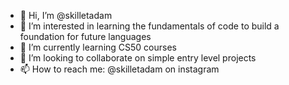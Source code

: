 - 👋 Hi, I’m @skilletadam
- 👀 I’m interested in learning the fundamentals of code to build a foundation for future languages  
- 🌱 I’m currently learning CS50 courses
- 💞️ I’m looking to collaborate on simple entry level projects
- 📫 How to reach me: @skilletadam on instagram

<!---
skilletadam/skilletadam is a ✨ special ✨ repository because its `README.md` (this file) appears on your GitHub profile.
You can click the Preview link to take a look at your changes.
--->
